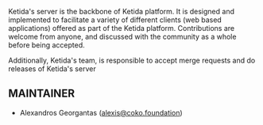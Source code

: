 Ketida's server is the backbone of Ketida platform. It is designed and implemented to facilitate a variety of different clients (web based applications) offered as part of the Ketida platform. Contributions are welcome from anyone, and discussed with the community as a whole before being accepted.

Additionally, Ketida's team, is responsible to accept merge requests and do releases of Ketida's server

## MAINTAINER

- Alexandros Georgantas (alexis@coko.foundation)
